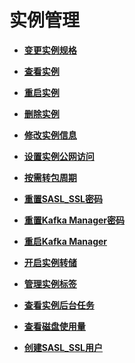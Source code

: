 # 实例管理<a name="kafka-ug-180604011"></a>

-   **[变更实例规格](变更实例规格.md)**  

-   **[查看实例](查看实例.md)**  

-   **[重启实例](重启实例.md)**  

-   **[删除实例](删除实例.md)**  

-   **[修改实例信息](修改实例信息.md)**  

-   **[设置实例公网访问](设置实例公网访问.md)**  

-   **[按需转包周期](按需转包周期.md)**  

-   **[重置SASL\_SSL密码](重置SASL_SSL密码.md)**  

-   **[重置Kafka Manager密码](重置Kafka-Manager密码.md)**  

-   **[重启Kafka Manager](重启Kafka-Manager.md)**  

-   **[开启实例转储](开启实例转储.md)**  

-   **[管理实例标签](管理实例标签.md)**  

-   **[查看实例后台任务](查看实例后台任务.md)**  

-   **[查看磁盘使用量](查看磁盘使用量.md)**  

-   **[创建SASL\_SSL用户](创建SASL_SSL用户.md)**  


